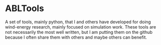 # ABLTools

A set of tools, mainly python, that I and others have developed for doing wind-energy research, mainly focused on simulation work.  These tools are not necessarily the most well written, but I am putting them on the github because I often share them with others and maybe others can benefit.
